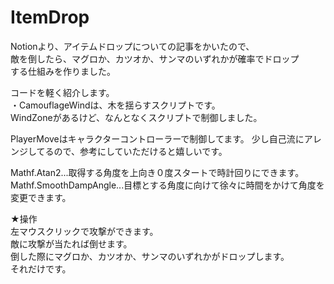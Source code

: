 # ItemDrop  
Notionより、アイテムドロップについての記事をかいたので、  
敵を倒したら、マグロか、カツオか、サンマのいずれかが確率でドロップ  
する仕組みを作りました。

コードを軽く紹介します。  
・CamouflageWindは、木を揺らすスクリプトです。  
  WindZoneがあるけど、なんとなくスクリプトで制御しました。  
  
PlayerMoveはキャラクターコントローラーで制御してます。
少し自己流にアレンジしてるので、参考にしていただけると嬉しいです。　　

Mathf.Atan2...取得する角度を上向き０度スタートで時計回りにできます。  
Mathf.SmoothDampAngle...目標とする角度に向けて徐々に時間をかけて角度を変更できます。  


★操作  
左マウスクリックで攻撃ができます。  
敵に攻撃が当たれば倒せます。  
倒した際にマグロか、カツオか、サンマのいずれかがドロップします。  
それだけです。
